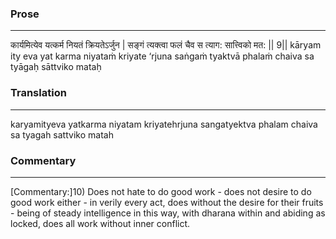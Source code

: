 ### Prose 
 --- 
कार्यमित्येव यत्कर्म नियतं क्रियतेऽर्जुन |
सङ्गं त्यक्त्वा फलं चैव स त्याग: सात्त्विको मत: || 9||
kāryam ity eva yat karma niyataṁ kriyate ‘rjuna
saṅgaṁ tyaktvā phalaṁ chaiva sa tyāgaḥ sāttviko mataḥ

### Translation 
 --- 
karyamityeva yatkarma niyatam kriyatehrjuna sangatyektva phalam chaiva sa tyagah sattviko matah

### Commentary 
 --- 
[Commentary:]10) Does not hate to do good work - does not desire to do good work either - in verily every act, does without the desire for their fruits - being of steady intelligence in this way, with dharana within and abiding as locked, does all work without inner conflict.